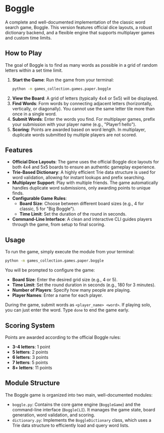 # Boggle

A complete and well-documented implementation of the classic word search game, Boggle. This version features official dice layouts, a robust dictionary backend, and a flexible engine that supports multiplayer games and custom time limits.

## How to Play
The goal of Boggle is to find as many words as possible in a grid of random letters within a set time limit.

1. **Start the Game**: Run the game from your terminal:
   ```bash
   python -m games_collection.games.paper.boggle
   ```
2. **View the Board**: A grid of letters (typically 4x4 or 5x5) will be displayed.
3. **Find Words**: Form words by connecting adjacent letters (horizontally, vertically, or diagonally). You cannot use the same letter tile more than once in a single word.
4. **Submit Words**: Enter the words you find. For multiplayer games, prefix your submission with your player name (e.g., "Player1 hello").
5. **Scoring**: Points are awarded based on word length. In multiplayer, duplicate words submitted by multiple players are not scored.

## Features

- **Official Dice Layouts**: The game uses the official Boggle dice layouts for both 4x4 and 5x5 boards to ensure an authentic gameplay experience.
- **Trie-Based Dictionary**: A highly efficient Trie data structure is used for word validation, allowing for instant lookups and prefix searching.
- **Multiplayer Support**: Play with multiple friends. The game automatically handles duplicate word submissions, only awarding points to unique finds.
- **Configurable Game Rules**:
  - **Board Size**: Choose between different board sizes (e.g., 4 for classic, 5 for "Big Boggle").
  - **Time Limit**: Set the duration of the round in seconds.
- **Command-Line Interface**: A clean and interactive CLI guides players through the game, from setup to final scoring.

## Usage
To run the game, simply execute the module from your terminal:
```bash
python -m games_collection.games.paper.boggle
```
You will be prompted to configure the game:
- **Board Size**: Enter the desired grid size (e.g., 4 or 5).
- **Time Limit**: Set the round duration in seconds (e.g., 180 for 3 minutes).
- **Number of Players**: Specify how many people are playing.
- **Player Names**: Enter a name for each player.

During the game, submit words as `<player_name> <word>`. If playing solo, you can just enter the word. Type `done` to end the game early.

## Scoring System
Points are awarded according to the official Boggle rules:
- **3-4 letters**: 1 point
- **5 letters**: 2 points
- **6 letters**: 3 points
- **7 letters**: 5 points
- **8+ letters**: 11 points

## Module Structure
The Boggle game is organized into two main, well-documented modules:
- `boggle.py`: Contains the core game engine (`BoggleGame`) and the command-line interface (`BoggleCLI`). It manages the game state, board generation, word validation, and scoring.
- `dictionary.py`: Implements the `BoggleDictionary` class, which uses a Trie data structure to efficiently load and query word lists.
